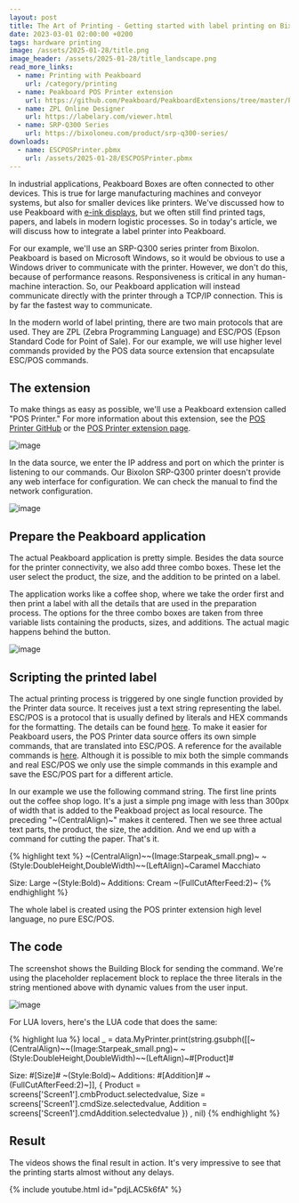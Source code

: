 ```yaml
---
layout: post
title: The Art of Printing - Getting started with label printing on Bixolon SRP-Q300 Series
date: 2023-03-01 02:00:00 +0200
tags: hardware printing
image: /assets/2025-01-28/title.png
image_header: /assets/2025-01-28/title_landscape.png
read_more_links:
  - name: Printing with Peakboard
    url: /category/printing
  - name: Peakboard POS Printer extension
    url: https://github.com/Peakboard/PeakboardExtensions/tree/master/POSPrinter
  - name: ZPL Online Designer
    url: https://labelary.com/viewer.html
  - name: SRP-Q300 Series
    url: https://bixoloneu.com/product/srp-q300-series/
downloads:
  - name: ESCPOSPrinter.pbmx
    url: /assets/2025-01-28/ESCPOSPrinter.pbmx
---
```

In industrial applications, Peakboard Boxes are often connected to other devices. This is true for large manufacturing machines and conveyor systems, but also for smaller devices like printers. We've discussed how to use Peakboard with [e-ink displays](/ByeBye-Paper-Going-paperless-with-Peakboard-and-Woutex-e-Ink-Displays.html), but we often still find printed tags, papers, and labels in modern logistic processes. So in today's article, we will discuss how to integrate a label printer into Peakboard.

For our example, we'll use an SRP-Q300 series printer from Bixolon. Peakboard is based on Microsoft Windows, so it would be obvious to use a Windows driver to communicate with the printer. However, we don't do this, because of performance reasons. Responsiveness is critical in any human-machine interaction. So, our Peakboard application will instead communicate directly with the printer through a TCP/IP connection. This is by far the fastest way to communicate.

In the modern world of label printing, there are two main protocols that are used. They are ZPL (Zebra Programming Language) and ESC/POS (Epson Standard Code for Point of Sale). For our example, we will use higher level commands provided by the POS data source extension that encapsulate ESC/POS commands.

## The extension

To make things as easy as possible, we'll use a Peakboard extension called "POS Printer." For more information about this extension, see the [POS Printer GitHub](https://github.com/Peakboard/PeakboardExtensions/tree/master/POSPrinter) or the [POS Printer extension page](https://templates.peakboard.com/extensions/POSPrinter/index).

![image](/assets/2025-01-28/010.png)

In the data source, we enter the IP address and port on which the printer is listening to our commands. Our Bixolon SRP-Q300 printer doesn't provide any web interface for configuration. We can check the manual to find the network configuration.

![image](/assets/2025-01-28/020.png)

## Prepare the Peakboard application

The actual Peakboard application is pretty simple. Besides the data source for the printer connectivity, we also add three combo boxes. These let the user select the product, the size, and the addition to be printed on a label.

The application works like a coffee shop, where we take the order first and then print a label with all the details that are used in the preparation process. The options for the three combo boxes are taken from three variable lists containing the products, sizes, and additions. The actual magic happens behind the button. 

![image](/assets/2025-01-28/030.png)

## Scripting the printed label

The actual printing process is triggered by one single function provided by the Printer data source. It receives just a text string representing the label. ESC/POS is a protocol that is usually defined by literals and HEX commands for the formatting. The details can be found [here](https://download4.epson.biz/sec_pubs/pos/reference_en/escpos/index.html). To make it easier for Peakboard users, the POS Printer data source offers its own simple commands, that are translated into ESC/POS. A reference for the available commands is [here](https://github.com/Peakboard/PeakboardExtensions/tree/master/POSPrinter). Although it is possible to mix both the simple commands and real ESC/POS we only use the simple commands in this example and save the ESC/POS part for a different article.

In our example we use the following command string. The first line prints out the coffee shop logo. It's a just a simple png image with less than 300px of width that is added to the Peakboad project as local resource. The preceding "~(CentralAlign)~" makes it centered.
Then we see three actual text parts, the product, the size, the addition. And we end up with a command for cutting the paper. That's it.

{% highlight text %}
~(CentralAlign)~~(Image:Starpeak_small.png)~
~(Style:DoubleHeight,DoubleWidth)~~(LeftAlign)~Caramel Macchiato

Size: Large
~(Style:Bold)~
Additions: Cream
~(FullCutAfterFeed:2)~
{% endhighlight %}

The whole label is created using the POS printer extension high level language, no pure ESC/POS.

## The code

The screenshot shows the Building Block for sending the command. We're using the placeholder replacement block to replace the three literals in the string mentioned above with dynamic values from the user input.

![image](/assets/2025-01-28/040.png)

For LUA lovers, here's the LUA code that does the same:

{% highlight lua %}
local _ = data.MyPrinter.print(string.gsubph([[~(CentralAlign)~~(Image:Starpeak_small.png)~
~(Style:DoubleHeight,DoubleWidth)~~(LeftAlign)~#[Product]#

Size: #[Size]#
~(Style:Bold)~
Additions: #[Addition]#
~(FullCutAfterFeed:2)~]], 
  { Product = screens['Screen1'].cmbProduct.selectedvalue, 
  Size = screens['Screen1'].cmdSize.selectedvalue, 
  Addition = screens['Screen1'].cmdAddition.selectedvalue })
, nil)
{% endhighlight %}

## Result

The videos shows the final result in action. It's very impressive to see that the printing starts almost without any delays. 

{% include youtube.html id="pdjLAC5k6fA" %}

